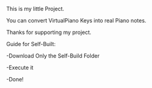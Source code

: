 This is my little  Project.

You can convert VirtualPiano Keys into real Piano notes.

Thanks for supporting my project.

Guide for Self-Built:
 
 -Download Only the Self-Build Folder
 
 -Execute it
 
 -Done!
